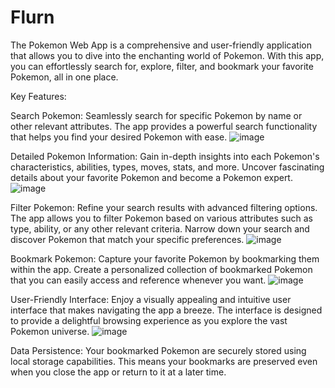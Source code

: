 # Flurn
The Pokemon Web App is a comprehensive and user-friendly application that allows you to dive into the enchanting world of Pokemon. With this app, you can effortlessly search for, explore, filter, and bookmark your favorite Pokemon, all in one place.

Key Features:

Search Pokemon: Seamlessly search for specific Pokemon by name or other relevant attributes. The app provides a powerful search functionality that helps you find your desired Pokemon with ease.
![image](https://github.com/Malik04121/Flurn/assets/105594908/b3240c58-0302-4d03-adeb-9968891c8997)


Detailed Pokemon Information: Gain in-depth insights into each Pokemon's characteristics, abilities, types, moves, stats, and more. Uncover fascinating details about your favorite Pokemon and become a Pokemon expert.
![image](https://github.com/Malik04121/Flurn/assets/105594908/bee4879f-3079-41d7-b069-0cad6ae34b3e)


Filter Pokemon: Refine your search results with advanced filtering options. The app allows you to filter Pokemon based on various attributes such as type, ability, or any other relevant criteria. Narrow down your search and discover Pokemon that match your specific preferences.
![image](https://github.com/Malik04121/Flurn/assets/105594908/a35f3232-dddd-4703-9e81-6ddbd55a0eec)


Bookmark Pokemon: Capture your favorite Pokemon by bookmarking them within the app. Create a personalized collection of bookmarked Pokemon that you can easily access and reference whenever you want.
![image](https://github.com/Malik04121/Flurn/assets/105594908/920ec408-943f-4e5d-9adb-e969dab43729)


User-Friendly Interface: Enjoy a visually appealing and intuitive user interface that makes navigating the app a breeze. The interface is designed to provide a delightful browsing experience as you explore the vast Pokemon universe.
![image](https://github.com/Malik04121/Flurn/assets/105594908/c0349225-7a1d-410c-9924-db8cd2a76295)


Data Persistence: Your bookmarked Pokemon are securely stored using local storage capabilities. This means your bookmarks are preserved even when you close the app or return to it at a later time.
